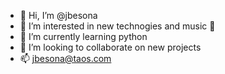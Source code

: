 - 👋 Hi, I’m @jbesona
- 👀 I’m interested in new technogies and music 🎼 
- 🌱 I’m currently learning python
- 💞️ I’m looking to collaborate on new projects 
- 📫 jbesona@taos.com

<!---
jbesona/jbesona is a ✨ special ✨ repository because its `README.md` (this file) appears on your GitHub profile.
You can click the Preview link to take a look at your changes.
--->
